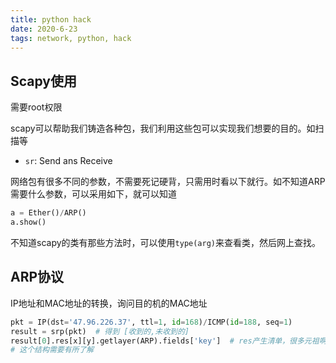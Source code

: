```yaml
---
title: python hack
date: 2020-6-23
tags: network, python, hack
---
```


## Scapy使用

需要root权限

scapy可以帮助我们铸造各种包，我们利用这些包可以实现我们想要的目的。如扫描等

- `sr`: Send ans Receive 

网络包有很多不同的参数，不需要死记硬背，只需用时看以下就行。如不知道ARP需要什么参数，可以采用如下，就可以知道

``` python
a = Ether()/ARP()
a.show()
```

不知道scapy的类有那些方法时，可以使用`type(arg)`来查看类，然后网上查找。


## ARP协议

IP地址和MAC地址的转换，询问目的机的MAC地址

``` python
pkt = IP(dst='47.96.226.37', ttl=1, id=168)/ICMP(id=188, seq=1)
result = srp(pkt)  # 得到 [收到的,未收到的]
result[0].res[x][y].getlayer(ARP).fields['key']  # res产生清单，很多元祖啊；getlayer是将二进制转换为字典，fields获取对应的值，缺省的获取整个字典
# 这个结构需要有所了解
```














